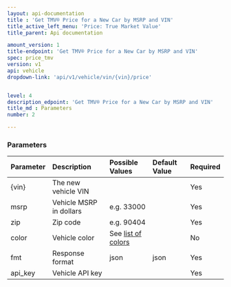 ```yaml
---
layout: api-documentation
title : 'Get TMV® Price for a New Car by MSRP and VIN'
title_active_left_menu: 'Price: True Market Value'
title_parent: Api documentation

amount_version: 1
title-endpoint: 'Get TMV® Price for a New Car by MSRP and VIN'
spec: price_tmv
version: v1
api: vehicle
dropdown-link: 'api/v1/vehicle/vin/{vin}/price'


level: 4
description_edpoint: 'Get TMV® Price for a New Car by MSRP and VIN'
title_md : Parameters
number: 2

---
```


### Parameters

| Parameter  | Description                           | Possible Values   | Default Value | Required |
|:-----------|:--------------------------------------|:----------------- |:------------- |:-------- |
| {vin} 	 | The new vehicle VIN 					 | 					 | 				 | Yes		|
| msrp       | Vehicle MSRP in dollars               | e.g. 33000        |               | Yes      |
| zip        | Zip code		                         | e.g. 90404        |               | Yes      |
| color      | Vehicle color	                     | See [list of colors](/api-documentation/vehicle/price_tmv/v1/03_calculatenewtmv_vin/api-description.html)|   | No       |
| fmt        | Response format                       | json              | json          | Yes      |
| api_key    | Vehicle API key                       |                   |               | Yes      |